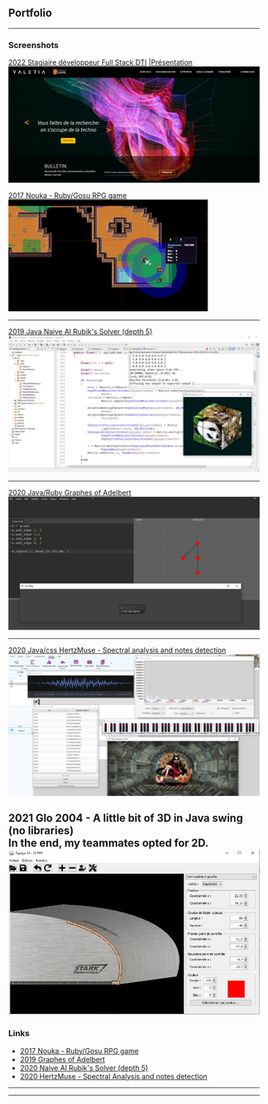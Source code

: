 ## Portfolio

---

### Screenshots
[2022 Stagiaire développeur Full Stack DTI](https://github.com/GoldenWeiss/goldenweiss.github.io/blob/master/pdf/Stage%20en%20g%C3%A9nie%20logiciel%201.pdf)
|[Présentation](https://docs.google.com/presentation/d/1iq6qySutxyfpAaSflyBmlERaI777bopw/edit?usp=sharing&ouid=113323328293758059149&rtpof=true&sd=true)
<img src="images/S6.png?raw=false"/>

[2017 Nouka - Ruby/Gosu RPG game](https://github.com/GoldenWeiss/Nouka)
<img src="images/S1.png?raw=false"/>

---
[2019 Java Naive AI Rubik's Solver (depth 5)](https://github.com/GoldenWeiss/Rubik-s-Solver)
<img src="images/S3.png?raw=false"/>

---
[2020 Java/Ruby Graphes of Adelbert](https://github.com/GoldenWeiss/Graphes-of-Adelbert)
<img src="images/S2.png?raw=false"/>

---
[2020 Java/css HertzMuse - Spectral analysis and notes detection](https://github.com/GoldenWeiss/HertzMuse)
<img src="images/S4.png?raw=false"/>

2021 Glo 2004 - A little bit of 3D in Java swing (no libraries)<br />
In the end, my teammates opted for 2D.
<img src="images/S5.PNG?raw=false"/>
---

### Links

- [2017 Nouka - Ruby/Gosu RPG game](https://github.com/GoldenWeiss/Nouka)
- [2019 Graphes of Adelbert](https://github.com/GoldenWeiss/Graphes-of-Adelbert)
- [2020 Naive AI Rubik's Solver (depth 5)](https://github.com/GoldenWeiss/Rubik-s-Solver)
- [2020 HertzMuse - Spectral Analysis and notes detection](https://github.com/GoldenWeiss/HertzMuse)

---




---
